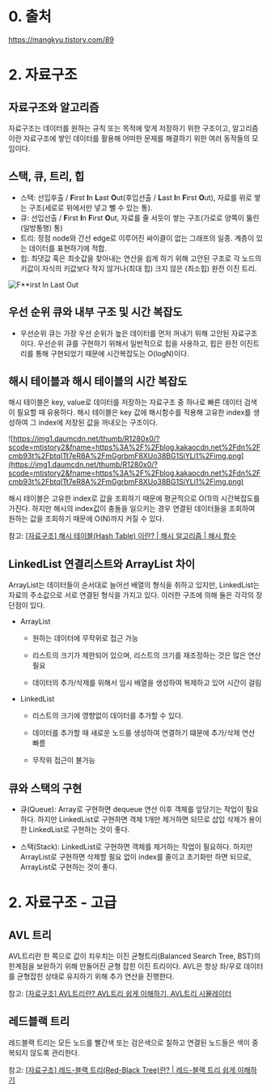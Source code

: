 

# 0. 출처

https://mangkyu.tistory.com/89

# 2. 자료구조

## 자료구조와 알고리즘

자료구조는 데이터를 원하는 규칙 또는 목적에 맞게 저장하기 위한 구조이고, 알고리즘이란 자료구조에 쌓인 데이터를 활용해 어떠한 문제를 해결하기 위한 여러 동작들의 모임이다.



## 스택, 큐, 트리, 힙

- 스택: 선입후출 / **F**irst **I**n **L**ast **O**ut(후입선출 / **L**ast **I**n **F**irst **O**ut), 자료를 위로 쌓는 구조(세로로 위에서만 넣고 뺄 수 있는 통).
- 큐: 선입선출 / **F**irst **I**n **F**irst **O**ut, 자료를 줄 서듯이 쌓는 구조(가로로 양쪽이 뚫린 (일방통행) 통)
- 트리:  정점 node와 간선 edge로 이루어진 싸이클이 없는 그래프의 일종. 계층이 있는 데이터를 표현하기에 적합.
- 힙: 최댓값 혹은 최솟값을 찾아내는 연산을 쉽게 하기 위해 고안된 구조로 각 노드의 키값이 자식의 키값보다 작지 않거나(최대 힙) 크지 않은 (최소힙) 완전 이진 트리.

![F**irst **I**n **L**ast **O**ut](https://blog.kakaocdn.net/dn/bOP2BG/btqIXgehSAU/KVOz4pzZOwZqlH20wZsBC0/img.png)



## 우선 순위 큐와 내부 구조 및 시간 복잡도

- 우선순위 큐는 가장 우선 순위가 높은 데이터를 먼저 꺼내기 위해 고안된 자료구조이다. 우선순위 큐를 구현하기 위해서 일반적으로 힙을 사용하고, 힙은 완전 이진트리를 통해 구현되었기 때문에 시간복잡도는 O(logN)이다.



## 해시 테이블과 해시 테이블의 시간 복잡도

해시 테이블은 key, value로 데이터를 저장하는 자료구조 중 하나로 빠른 데이터 검색이 필요할 때 유용하다. 해시 테이블은 key 값에 해시함수를 적용해 고유한 index를 생성하여 그 index에 저장된 값을 꺼내오는 구조이다.

![https://img1.daumcdn.net/thumb/R1280x0/?scode=mtistory2&fname=https%3A%2F%2Fblog.kakaocdn.net%2Fdn%2Fcmb93t%2FbtqITt7eR8A%2FmGgrbmF8XUo38BG1SiYLi1%2Fimg.png](https://img1.daumcdn.net/thumb/R1280x0/?scode=mtistory2&fname=https%3A%2F%2Fblog.kakaocdn.net%2Fdn%2Fcmb93t%2FbtqITt7eR8A%2FmGgrbmF8XUo38BG1SiYLi1%2Fimg.png)

해시 테이블은 고유한 index로 값을 조회하기 때문에 평균적으로 O(1)의 시간복잡도를 가진다. 하지만 해시의 index값이 충돌을 일으키는 경우 연결된 데이터들을 조회하여 원하는 값을 조회하기 때문에 O(N)까지 커질 수 있다.

참고: [[자료구조] 해시 테이블(Hash Table) 이란? | 해시 알고리즘 | 해시 함수](https://code-lab1.tistory.com/14?category=1213002)



## LinkedList 연결리스트와 ArrayList 차이

ArrayList는 데이터들이 순서대로 늘어선 배열의 형식을 취하고 있지만, LinkedList는 자료의 주소값으로 서로 연결된 형식을 가지고 있다. 이러한 구조에 의해 둘은 각각의 장단점이 있다.

- ArrayList
  
  - 원하는 데이터에 무작위로 접근 가능
  
  - 리스트의 크기가 제한되어 있으며, 리스트의 크기를 재조정하는 것은 많은 연산 필요
  
  - 데이터의 추가/삭제를 위해서 임시 배열을 생성하여 복제하고 있어 시간이 걸림

- LinkedList
  
  - 리스트의 크기에 영향없이 데이터를 추가할 수 있다.
  
  - 데이터를 추가할 때 새로운 노드를 생성하여 연결하기 떄문에 추가/삭제 연산 빠름
  
  - 무작위 접근이 불가능



## 큐와 스택의 구현

- 큐(Queue): Array로 구현하면 dequeue 연산 이후 객체를 앞당기는 작업이 필요하다. 하지만 LinkedList로 구현하면 객체 1개만 제거하면 되므로 삽입 삭제가 용이한 LinkedList로 구현하는 것이 좋다.

- 스택(Stack): LinkedList로 구현하면 객체를 제거하는 작업이 필요하다. 하지만 ArrayList로 구현하면 삭제할 필요 없이 index를 줄이고 초기화만 하면 되므로, ArrayList로 구현하는 것이 좋다.



# 2. 자료구조 - 고급



## AVL 트리

AVL트리란 한 쪽으로 값이 치우치는 이진 균형트리(Balanced Search Tree, BST)의 한계점을 보완하기 위해 만들어진 균형 잡힌 이진 트리이다. AVL은 항상 좌/우로 데이터를 균형잡힌 상태로 유지하기 위해 추가 연산을 진행한다.

참고: [[자료구조] AVL트리란? AVL트리 쉽게 이해하기, AVL트리 시뮬레이터](https://code-lab1.tistory.com/61)



## 레드블랙 트리

레드블랙 트리는 모든 노드를 빨간색 또는 검은색으로 칠하고 연결된 노드들은 색이 중복되지 않도록 관리한다. 

참고: [[자료구조] 레드-블랙 트리(Red-Black Tree)란? | 레드-블랙 트리 쉽게 이해하기](https://code-lab1.tistory.com/62)
